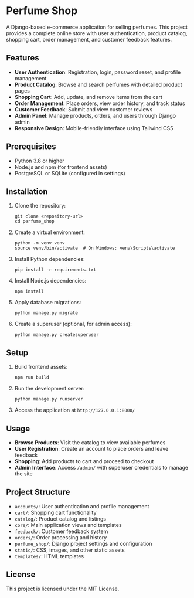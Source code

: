 # Perfume Shop

A Django-based e-commerce application for selling perfumes. This project provides a complete online store with user authentication, product catalog, shopping cart, order management, and customer feedback features.

## Features

- **User Authentication**: Registration, login, password reset, and profile management
- **Product Catalog**: Browse and search perfumes with detailed product pages
- **Shopping Cart**: Add, update, and remove items from the cart
- **Order Management**: Place orders, view order history, and track status
- **Customer Feedback**: Submit and view customer reviews
- **Admin Panel**: Manage products, orders, and users through Django admin
- **Responsive Design**: Mobile-friendly interface using Tailwind CSS

## Prerequisites

- Python 3.8 or higher
- Node.js and npm (for frontend assets)
- PostgreSQL or SQLite (configured in settings)

## Installation

1. Clone the repository:
   ```
   git clone <repository-url>
   cd perfume_shop
   ```

2. Create a virtual environment:
   ```
   python -m venv venv
   source venv/bin/activate  # On Windows: venv\Scripts\activate
   ```

3. Install Python dependencies:
   ```
   pip install -r requirements.txt
   ```

4. Install Node.js dependencies:
   ```
   npm install
   ```

5. Apply database migrations:
   ```
   python manage.py migrate
   ```

6. Create a superuser (optional, for admin access):
   ```
   python manage.py createsuperuser
   ```

## Setup

1. Build frontend assets:
   ```
   npm run build
   ```

2. Run the development server:
   ```
   python manage.py runserver
   ```

3. Access the application at `http://127.0.0.1:8000/`

## Usage

- **Browse Products**: Visit the catalog to view available perfumes
- **User Registration**: Create an account to place orders and leave feedback
- **Shopping**: Add products to cart and proceed to checkout
- **Admin Interface**: Access `/admin/` with superuser credentials to manage the site

## Project Structure

- `accounts/`: User authentication and profile management
- `cart/`: Shopping cart functionality
- `catalog/`: Product catalog and listings
- `core/`: Main application views and templates
- `feedback/`: Customer feedback system
- `orders/`: Order processing and history
- `perfume_shop/`: Django project settings and configuration
- `static/`: CSS, images, and other static assets
- `templates/`: HTML templates

## License

This project is licensed under the MIT License.
